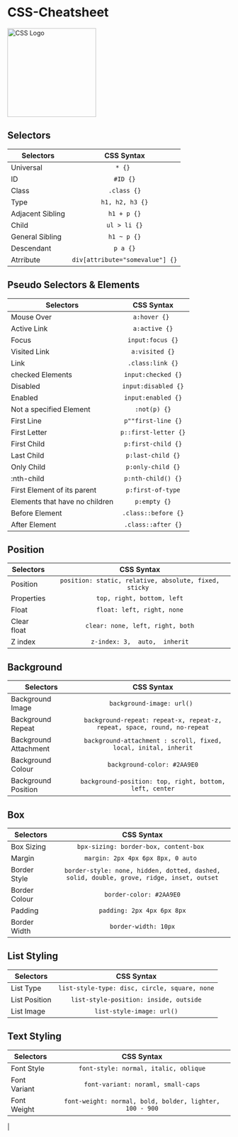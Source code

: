 # CSS-Cheatsheet

<img src="https://upload.wikimedia.org/wikipedia/commons/thumb/3/3d/CSS.3.svg/1200px-CSS.3.svg.png" alt="CSS Logo" width="200px">

## Selectors

| Selectors        | CSS Syntax                            |
| ---------------- |:-------------------------------------:|
| Universal        | ```* {} ```                           |
| ID               | ``` #ID {} ```                        |
| Class            | ``` .class {} ```                     |
| Type             | ``` h1, h2, h3 {} ```                 |
| Adjacent Sibling | ``` h1 + p {} ```                     |
| Child            | ``` ul > li {} ```                    |
| General Sibling  | ``` h1 ~ p {} ```                     |
| Descendant       | ``` p a {} ```                        |
| Atrribute        | ``` div[attribute="somevalue"] {} ``` |

## Pseudo Selectors & Elements

| Selectors                      | CSS Syntax                            |
| ------------------------------ |:-------------------------------------:|
| Mouse Over                     | ```a:hover {} ```                     |
| Active Link                    | ``` a:active {} ```                   |
| Focus                          | ``` input:focus {} ```                |
| Visited Link                   | ``` a:visited {} ```                  |
| Link                           | ``` .class:link {} ```                |
| checked Elements               | ``` input:checked {} ```              |
| Disabled                       | ``` input:disabled {} ```             |
| Enabled                        | ``` input:enabled {} ```              |
| Not a specified Element        | ``` :not(p) {} ```                    |
| First Line                     |  ``` p""first-line {} ```             |
| First Letter                   | ``` p::first-letter {} ```            |
| First Child                    | ``` p:first-child {} ```              |
| Last Child                     | ``` p:last-child {} ```               |
| Only Child                     | ``` p:only-child {} ```               |
| :nth-child                     | ``` p:nth-child() {} ```              |
| First Element of its parent    | ``` p:first-of-type ```               |
| Elements that have no children | ``` p:empty {} ```                    |
| Before Element                 | ``` .class::before {} ```             |
| After Element                  | ``` .class::after {} ```              |

## Position

| Selectors            | CSS Syntax                                                     |
| ---------------------|:--------------------------------------------------------------:|
| Position             | ```position: static, relative, absolute, fixed, sticky ```     |
| Properties           | ``` top, right, bottom, left ```                               |
| Float                | ``` float: left, right, none ```                               |
| Clear float          | ``` clear: none, left, right, both ```                         |
| Z index              | ``` z-index: 3,  auto,  inherit ```                            |


## Background

| Selectors             | CSS Syntax                                                                     |
| ----------------------|:------------------------------------------------------------------------------:|
| Background Image      | ```background-image: url() ```                                                 |
| Background Repeat     | ``` background-repeat: repeat-x, repeat-z, repeat, space, round, no-repeat ``` |
| Background Attachment | ``` background-attachment : scroll, fixed, local, inital, inherit ```          |
| Background Colour     | ``` background-color: #2AA9E0 ```                                              |
| Background Position   | ``` background-position: top, right, bottom, left, center ```                  |

## Box

| Selectors             | CSS Syntax                                                                     |
| ----------------------|:------------------------------------------------------------------------------:|
| Box Sizing     | ```bpx-sizing: border-box, content-box ```                                                 |
| Margin |  ```margin: 2px 4px 6px 8px, 0 auto ```|
| Border Style | ``` border-style: none, hidden, dotted, dashed, solid, double, grove, ridge, inset, outset ``` |
| Border Colour | ``` border-color: #2AA9E0 ``` |
| Padding | ``` padding: 2px 4px 6px 8px ``` |
| Border Width | ``` border-width: 10px ```|

## List Styling

| Selectors             | CSS Syntax                                          |
| ----------------------|:---------------------------------------------------:|
| List Type             | ``` list-style-type: disc, circle, square, none ``` |
| List Position         | ``` list-style-position: inside, outside ```        |
| List Image            | ``` list-style-image: url() ```                     |

## Text Styling

| Selectors             | CSS Syntax                                          |
| ----------------------|:---------------------------------------------------:|
| Font Style            | ``` font-style: normal, italic, oblique ```         |
| Font Variant          | ``` font-variant: noraml, small-caps ```            |
| Font Weight           | ``` font-weight: normal, bold, bolder, lighter, 100 - 900 ```                     |
|


